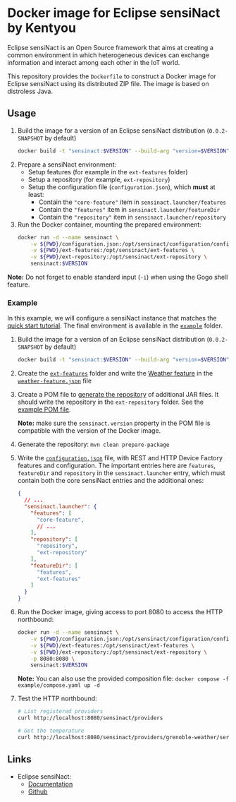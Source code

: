 # Docker image for Eclipse sensiNact by Kentyou

Eclipse sensiNact is an Open Source framework that aims at creating a common environment in which heterogeneous devices can exchange information and interact among each other in the IoT world.

This repository provides the `Dockerfile` to construct a Docker image for Eclipse sensiNact using its distributed ZIP file.
The image is based on distroless Java.

## Usage

1. Build the image for a version of an Eclipse sensiNact distribution (`0.0.2-SNAPSHOT` by default)
   ```bash
   docker build -t "sensinact:$VERSION" --build-arg "version=$VERSION" .
   ```
2. Prepare a sensiNact environment:
   * Setup features (for example in the `ext-features` folder)
   * Setup a repository (for example, `ext-repository`)
   * Setup the configuration file (`configuration.json`), which **must** at least:
     * Contain the `"core-feature"` item in `sensinact.launcher/features`
     * Contain the `"features"` item in `sensinact.launcher/featureDir`
     * Contain the `"repository"` item in `sensinact.launcher/repository`
3. Run the Docker container, mounting the prepared environment:
   ```bash
   docker run -d --name sensinact \
       -v ${PWD}/configuration.json:/opt/sensinact/configuration/configuration.json \
       -v ${PWD}/ext-features:/opt/sensinact/ext-features \
       -v ${PWD}/ext-repository:/opt/sensinact/ext-repository \
       sensinact:$VERSION
   ```

**Note:** Do not forget to enable standard input (`-i`) when using the Gogo shell feature.

### Example

In this example, we will configure a sensiNact instance that matches the [quick start tutorial](https://eclipse-sensinact.readthedocs.io/en/latest/getting-started.html).
The final environment is available in the [`example`](example/) folder.

1. Build the image for a version of an Eclipse sensiNact distribution (`0.0.2-SNAPSHOT` by default)
   ```bash
   docker build -t "sensinact:$VERSION" --build-arg "version=$VERSION" .
   ```
2. Create the [`ext-features`](example/ext-features) folder and write the [Weather feature](https://eclipse-sensinact.readthedocs.io/en/latest/getting-started.html#configure-the-weather-feature) in the [`weather-feature.json`](example/ext-features/weather-feature.json) file
3. Create a POM file to [generate the repository](https://eclipse-sensinact.readthedocs.io/en/latest/getting-started.html#download-and-add-the-required-bundles) of additional JAR files. It should write the repository in the `ext-repository` folder. See the [example POM file](./example/pom.xml).

   **Note:** make sure the `sensinact.version` property in the POM file is compatible with the version of the Docker image.
4. Generate the repository: `mvn clean prepare-package`
5. Write the [`configuration.json`](example/configuration.json) file, with REST and HTTP Device Factory features and configuration. The important entries here are `features`, `featureDir` and `repository` in the `sensinact.launcher` entry, which must contain both the core sensiNact entries and the additional ones:

   ```json
   {
     // ...
     "sensinact.launcher": {
       "features": [
         "core-feature",
         // ...
       ],
       "repository": [
         "repository",
         "ext-repository"
       ],
       "featureDir": [
         "features",
         "ext-features"
       ]
     }
   }
   ```

6. Run the Docker image, giving access to port 8080 to access the HTTP northbound:

   ```bash
   docker run -d --name sensinact \
       -v ${PWD}/configuration.json:/opt/sensinact/configuration/configuration.json \
       -v ${PWD}/ext-features:/opt/sensinact/ext-features \
       -v ${PWD}/ext-repository:/opt/sensinact/ext-repository \
       -p 8080:8080 \
       sensinact:$VERSION
   ```

   **Note:** You can also use the provided composition file: `docker compose -f example/compose.yaml up -d`

7. Test the HTTP northbound:
   ```bash
   # List registered providers
   curl http://localhost:8080/sensinact/providers

   # Get the temperature
   curl http://localhost:8080/sensinact/providers/grenoble-weather/services/weather/resources/temperature/GET
   ```

## Links

* Eclipse sensiNact:
  * [Documentation](https://eclipse-sensinact.readthedocs.io/)
  * [Github](https://github.com/eclipse/org.eclipse.sensinact.gateway/)
